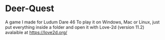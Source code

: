 # Deer-Quest
A game I made for Ludum Dare 46
To play it on Windows, Mac or Linux, just put everything inside a folder and open it with Love-2d (version 11.2) avalaible at https://love2d.org/ 

